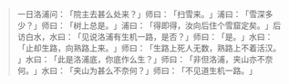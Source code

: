 
> 一日洛浦问：​「院主去甚么处来？​」师曰：​「扫雪来。​」浦曰：​「雪深多少？​」师曰：​「树上总是。​」浦曰：​「得即得，汝向后住个雪窟定矣。​」后访白水，水曰：​「见说洛浦有生机一路，是否？​」师曰：​「是。​」水曰：​「止却生路，向熟路上来。​」师曰：​「生路上死人无数，熟路上不着活汉。​」水曰：​「此是洛浦底，你底作么生？​」师曰：​「非但洛浦，夹山亦不奈何。​」水曰：​「夹山为甚么不奈何？​」师曰：​「不见道生机一路。​」
